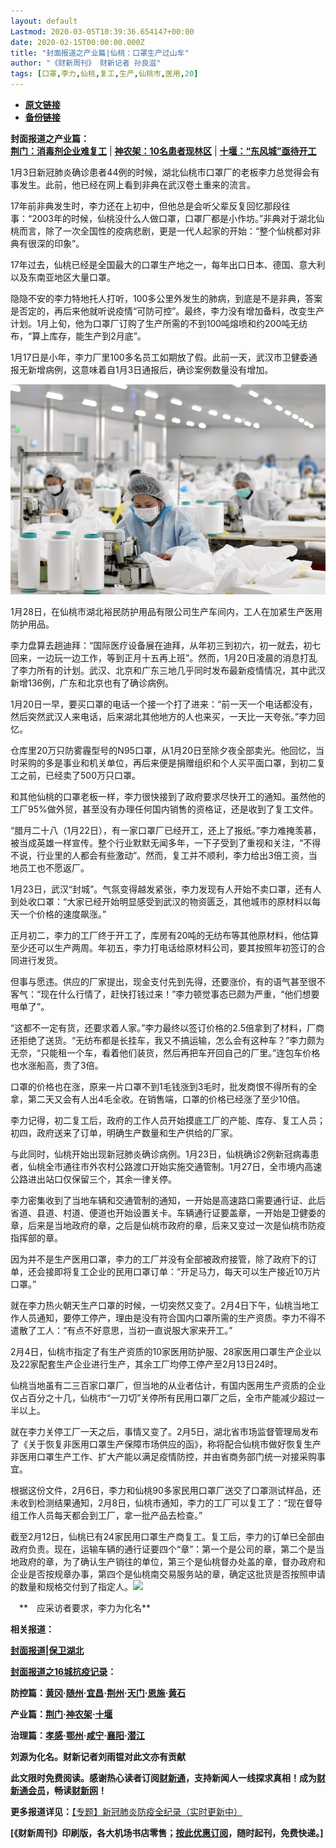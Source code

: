 ```yaml
---
layout: default
Lastmod: 2020-03-05T10:39:36.654147+00:00
date: 2020-02-15T00:00:00.000Z
title: "封面报道之产业篇|仙桃：口罩生产过山车"
author: "《财新周刊》 财新记者 孙良滋"
tags: [口罩,李力,仙桃,复工,生产,仙桃市,医用,20]
---
```


* [**原文链接**](http://weekly.caixin.com/2020-02-15/101515707.html)
* [**备份链接**](http://archive.ph/4nKYz)


**封面报道之产业篇：**  
**[荆门：消毒剂企业难复工](http://weekly.caixin.com/2020-02-17/101516362.html)** | **[神农架：10名患者现林区](http://weekly.caixin.com/2020-02-17/101516363.html)** | **[十堰：“东风城”亟待开工](http://weekly.caixin.com/2020-02-17/101516364.html)**

1月3日新冠肺炎确诊患者44例的时候，湖北仙桃市口罩厂的老板李力总觉得会有事发生。此前，他已经在网上看到非典在武汉卷土重来的流言。

17年前非典发生时，李力还在上初中，但他总是会听父辈反复回忆那段往事：“2003年的时候，仙桃没什么人做口罩，口罩厂都是小作坊。”非典对于湖北仙桃而言，除了一次全国性的疫病悲剧，更是一代人起家的开始：“整个仙桃都对非典有很深的印象”。

17年过去，仙桃已经是全国最大的口罩生产地之一，每年出口日本、德国、意大利以及东南亚地区大量口罩。

隐隐不安的李力特地托人打听，100多公里外发生的肺病，到底是不是非典，答案是否定的，再后来他就听说疫情“可防可控”。最终，李力没有增加备料，改变生产计划。1月上旬，他为口罩厂订购了生产所需的不到100吨熔喷和约200吨无纺布，“算上库存，能生产到2月底”。

1月17日是小年，李力厂里100多名员工如期放了假。此前一天，武汉市卫健委通报无新增病例，这意味着自1月3日通报后，确诊案例数量没有增加。

![101](/images/post/57dbf99a5bcacef39fb0abbca995ae7b.jpg)

1月28日，在仙桃市湖北裕民防护用品有限公司生产车间内，工人在加紧生产医用防护用品。

李力盘算去趟迪拜：“国际医疗设备展在迪拜，从年初三到初六，初一就去，初七回来，一边玩一边工作，等到正月十五再上班”。然而，1月20日凌晨的消息打乱了李力所有的计划。武汉、北京和广东三地几乎同时发布最新疫情情况，其中武汉新增136例，广东和北京也有了确诊病例。

1月20日一早，要买口罩的电话一个接一个打了进来：“前一天一个电话都没有，然后突然武汉人来电话，后来湖北其他地方的人也来买，一天比一天夸张。”李力回忆。

仓库里20万只防雾霾型号的N95口罩，从1月20日至除夕夜全部卖光。他回忆，当时采购的多是事业和机关单位，再后来便是捐赠组织和个人买平面口罩，到初二复工之前，已经卖了500万只口罩。

和其他仙桃的口罩老板一样，李力很快接到了政府要求尽快开工的通知。虽然他的工厂95%做外贸，甚至没有办理任何国内销售的资格证，还是收到了复工文件。

“腊月二十八（1月22日），有一家口罩厂已经开工，还上了报纸。”李力难掩羡慕，被当成英雄一样宣传。整个行业默默无闻多年，一下子受到了重视和关注，“不得不说，行业里的人都会有些激动”。然而，复工并不顺利，李力给出3倍工资，当地员工也不愿返厂。

1月23日，武汉“封城”。气氛变得越发紧张，李力发现有人开始不卖口罩，还有人到处收口罩：“大家已经开始明显感受到武汉的物资匮乏，其他城市的原材料以每天一个价格的速度飙涨。”

正月初二，李力的工厂终于开工了，库房有20吨的无纺布等其他原材料，他估算至少还可以生产两周。年初五，李力打电话给原材料公司，要其按照年初签订的合同进行发货。

但事与愿违。供应的厂家提出，现金支付先到先得，还要涨价，有的语气甚至很不客气：“现在什么行情了，赶快打钱过来！”李力顿觉事态已颇为严重，“他们想要甩单了”。

“这都不一定有货，还要求着人家。”李力最终以签订价格的2.5倍拿到了材料，厂商还拒绝了送货。“无纺布都是长挂车，我又不搞运输，怎么会有这种车？”李力颇为无奈，“只能租一个车，看着他们装货，然后再把车开回自己的厂里。”连包车价格也水涨船高，贵了3倍。

口罩的价格也在涨，原来一片口罩不到1毛钱涨到3毛时，批发商恨不得所有的全拿，第二天又会有人出4毛全收。在销售端，口罩的价格已经涨了至少10倍。

李力记得，初二复工后，政府的工作人员开始摸底工厂的产能、库存、复工人员；初四，政府送来了订单，明确生产数量和生产供给的厂家。

与此同时，仙桃开始出现新冠肺炎确诊病例。1月23日，仙桃确诊2例新冠病毒患者，仙桃全市通往市外农村公路渡口开始实施交通管制。1月27日，全市境内高速公路进出站口仅保留三个，其余一律关停。

李力密集收到了当地车辆和交通管制的通知，一开始是高速路口需要通行证、此后省道、县道、村道、便道也开始设置关卡。车辆通行证要盖章，一开始是卫健委的章，后来是当地政府的章，之后是仙桃市政府的章，后来又变过一次是仙桃市防疫指挥部的章。

因为并不是生产医用口罩，李力的工厂并没有全部被政府接管，除了政府下的订单，还会接即将复工企业的民用口罩订单：“开足马力，每天可以生产接近10万片口罩。”

就在李力热火朝天生产口罩的时候，一切突然又变了。2月4日下午，仙桃当地工作人员通知，要停工停产，理由是没有符合国内口罩所需的生产资质。李力不得不遣散了工人：“有点不好意思，当初一直说服大家来开工。”

2月4日，仙桃市指定了有生产资质的10家医用防护服、28家医用口罩生产企业以及22家配套生产企业进行生产，其余工厂均停工停产至2月13日24时。

仙桃当地虽有二三百家口罩厂，但当地的从业者估计，有国内医用生产资质的企业仅占百分之十几，仙桃市“一刀切”关停所有民用口罩厂之后，全市产能减少超过一半以上。

就在李力关停工厂一天之后，事情又变了。2月5日，湖北省市场监督管理局发布了《关于恢复非医用口罩生产保障市场供应的函》，称将配合仙桃市做好恢复生产非医用口罩生产工作、扩大产能以满足疫情防控，并由省商务部门统一对接采购事宜。

根据这份文件，2月6日，李力和仙桃90多家民用口罩厂送交了口罩测试样品，还未收到检测结果通知，2月8日，仙桃市通知，李力的工厂可以复工了：“现在督导组工作人员每天都会到工厂，拿一批产品去检查。”

截至2月12日，仙桃已有24家民用口罩生产商复工。复工后，李力的订单已全部由政府负责。现在，运输车辆的通行证要四个“章”：第一个是公司的章，第二个是当地政府的章，为了确认生产销往的单位，第三个是仙桃督办处盖的章，督办政府和企业是否按规章办事，第四个是仙桃南交易服务站的章，确定这批货是否按照申请的数量和规格交付到了指定人。[![](/images/post/d02a42d9cb3dec9320e5f550278911c7.ico)](http://weekly.caixin.com/2020-02-15/101515707.html)

　**　应采访者要求，李力为化名**

**相关报道：**

**[封面报道|保卫湖北](http://weekly.caixin.com/2020-02-14/101515436.html)**

**[封面报道之16城抗疫记录](http://weekly.caixin.com/2020-02-15/101515677.html)：**

**防控篇：[黄冈](http://weekly.caixin.com/2020-02-15/101515683.html)·[随州](http://weekly.caixin.com/2020-02-17/101516393.html)·[宜昌](http://weekly.caixin.com/2020-02-17/101516385.html)·[荆州](http://weekly.caixin.com/2020-02-17/101516414.html)·[天门](http://weekly.caixin.com/2020-02-17/101516415.html)·[恩施](http://weekly.caixin.com/2020-02-17/101516416.html)·[黄石](http://weekly.caixin.com/2020-02-17/101516418.html)**

**产业篇：[荆门](http://weekly.caixin.com/2020-02-17/101516362.html)·[神农架](http://weekly.caixin.com/2020-02-17/101516363.html)·[十堰](http://weekly.caixin.com/2020-02-17/101516364.html)**

**治理篇：[孝感](http://weekly.caixin.com/2020-02-15/101515712.html)·[鄂州](http://weekly.caixin.com/2020-02-17/101516424.html)·[咸宁](http://weekly.caixin.com/2020-02-17/101516427.html)·[襄阳](http://weekly.caixin.com/2020-02-17/101516425.html)·[潜江](http://weekly.caixin.com/2020-02-17/101516426.html)**

**刘源为化名。财新记者刘雨锟对此文亦有贡献**

**此文限时免费阅读。感谢热心读者订阅[财新通](http://mall.caixin.com/mall/web/product/product.html?id=733&originReferrer=appfree&channelSource=appfree)，支持新闻人一线探求真相！成为[财新通会员](http://mall.caixin.com/mall/web/list/list.html?type=127&originReferrer=appfree&channelSource=appfree)，畅读[财新网](https://datayi.cn/1lnZaaidYRRn)！**

**更多报道详见：**[【专题】新冠肺炎防疫全纪录（实时更新中）](http://m.app.caixin.com/m_topic_detail/1473.html)

**\[《财新周刊》印刷版，各大机场书店零售；[按此优惠订阅](http://mall.caixin.com/mall/web/product/product.html?id=435&channel=1022&channelSource=zkwzdy)，随时起刊，免费快递。\]**

